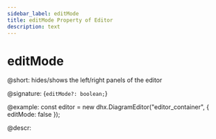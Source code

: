 ```yaml
---
sidebar_label: editMode
title: editMode Property of Editor
description: text
---
```


# editMode

@short: hides/shows the left/right panels of the editor

@signature: {`editMode?: boolean;`}

@example:
const editor = new dhx.DiagramEditor("editor_container", {
    editMode: false
});

@descr:
